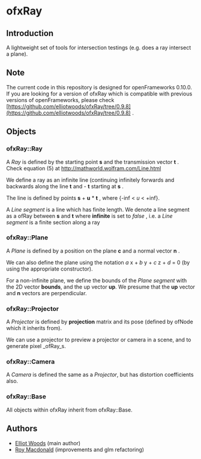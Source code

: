 # ofxRay

## Introduction

A lightweight set of tools for intersection testings (e.g. does a ray intersect a plane).

## Note

The current code in this repository is designed for openFrameworks 0.10.0. 
If you are looking for a version of ofxRay which is compatible with previous versions of openFrameworks, please check [https://github.com/elliotwoods/ofxRay/tree/0.9.8](https://github.com/elliotwoods/ofxRay/tree/0.9.8) .

## Objects

### ofxRay::Ray

A _Ray_ is defined by the starting point __s__ and the transmission vector __t__ . Check equation (5) at http://mathworld.wolfram.com/Line.html

We define a ray as an infinite line (continuing infinitely forwards and backwards along the line __t__ and - __t__ starting at __s__ .

The line is defined by points __s__ + __u__ * __t__ , where {-inf < _u_ < +inf}.

A _Line segment_ is a line which has finite length. We denote a line segment as a ofRay between __s__ and __t__ where __infinite__ is set to _false_ , i.e. a _Line segment_ is a finite section along a ray

### ofxRay::Plane

A _Plane_ is defined by a position on the plane  __c__ and a normal vector __n__ .

We can also define the plane using the notation _a_ x + _b_ y + _c_ z + _d_ = 0 (by using the appropriate constructor).

For a non-infinite plane, we define the bounds of the _Plane segment_ with the 2D vector __bounds__, and the up vector __up__. We presume that the __up__ vector and __n__ vectors are perpendicular.

### ofxRay::Projector

A _Projector_ is defined by __projection__ matrix and its pose (defined by ofNode which it inherits from).

We can use a projector to preview a projector or camera in a scene, and to generate pixel _ofRay_s.

### ofxRay::Camera

A _Camera_ is defined the same as a _Projector_, but has distortion coefficients also.

### ofxRay::Base

All objects within ofxRay inherit from ofxRay::Base. 

## Authors

* [Elliot Woods](http://github.com/elliotwoods) (main author)
* [Roy Macdonald](http://github.com/roymacdonald) (improvements and glm refactoring)